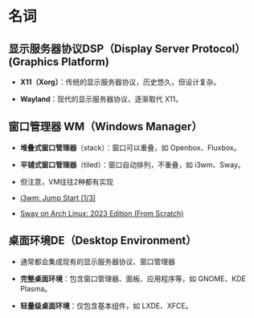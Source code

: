 # 名词
## 显示服务器协议DSP（Display Server Protocol）(Graphics Platform)

- **X11（Xorg）**：传统的显示服务器协议，历史悠久，但设计复杂。
    
- **Wayland**：现代的显示服务器协议，逐渐取代 X11。


## 窗口管理器 WM（Windows Manager）

- **堆叠式窗口管理器**（stack）：窗口可以重叠，如 Openbox、Fluxbox。
    
- **平铺式窗口管理器**（tiled）：窗口自动排列，不重叠，如 i3wm、Sway。
- 但注意，VM往往2种都有实现
- [i3wm: Jump Start (1/3)](https://www.youtube.com/watch?v=j1I63wGcvU4)
- [Sway on Arch Linux: 2023 Edition (From Scratch)](https://www.youtube.com/watch?v=QAmTUkzpIiM)
    

## 桌面环境DE（Desktop Environment）
- 通常都会集成现有的显示服务器协议、窗口管理器 

- **完整桌面环境**：包含窗口管理器、面板、应用程序等，如 GNOME、KDE Plasma。
    
- **轻量级桌面环境**：仅包含基本组件，如 LXDE、XFCE。


